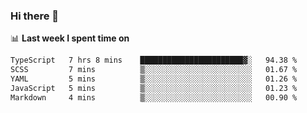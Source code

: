 ### Hi there 👋

<!--
**DBvc/DBvc** is a ✨ _special_ ✨ repository because its `README.md` (this file) appears on your GitHub profile.

Here are some ideas to get you started:

- 🔭 I’m currently working on ...
- 🌱 I’m currently learning ...
- 👯 I’m looking to collaborate on ...
- 🤔 I’m looking for help with ...
- 💬 Ask me about ...
- 📫 How to reach me: ...
- 😄 Pronouns: ...
- ⚡ Fun fact: ...
-->

📊 **Last week I spent time on**
<!--START_SECTION:waka-->

```txt
TypeScript   7 hrs 8 mins    ███████████████████████▓░   94.38 %
SCSS         7 mins          ▒░░░░░░░░░░░░░░░░░░░░░░░░   01.67 %
YAML         5 mins          ▒░░░░░░░░░░░░░░░░░░░░░░░░   01.26 %
JavaScript   5 mins          ▒░░░░░░░░░░░░░░░░░░░░░░░░   01.23 %
Markdown     4 mins          ▒░░░░░░░░░░░░░░░░░░░░░░░░   00.90 %
```

<!--END_SECTION:waka-->

